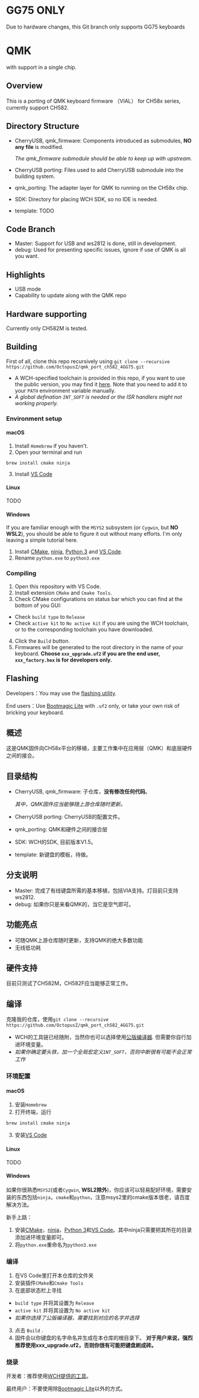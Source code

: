 # GG75 ONLY

Due to hardware changes, this Git branch only supports GG75 keyboards


# QMK

with support in a single chip.

## Overview

This is a porting of QMK keyboard firmware （VIAL） for CH58x series, currently support CH582.

## Directory Structure

- CherryUSB, qmk_firmware: Components introduced as submodules, **NO any file** is modified. 

  *The qmk_firmware submodule should be able to keep up with upstream.*
- CherryUSB porting: Files used to add CherryUSB submodule into the building system.
- qmk_porting: The adapter layer for QMK to running on the CH58x chip.
- SDK: Directory for placing WCH SDK, so no IDE is needed.
- template: TODO

## Code Branch

- Master: Support for USB and ws2812 is done, still in development.
- debug: Used for presenting specific issues, ignore if use of QMK is all you want.

## Highlights

- USB mode
- Capability to update along with the QMK repo

## Hardware supporting

Currently only CH582M is tested.

## Building

First of all, clone this repo recursively using `git clone --recursive https://github.com/OctopusZ/qmk_port_ch582_4GG75.git`

- A WCH-specified toolchain is provided in this repo, if you want to use the public version, you may find it [here](https://xpack.github.io/blog/2019/07/31/riscv-none-embed-gcc-v8-2-0-3-1-released). Note that you need to add it to your `PATH` environment variable manually.
- *A global defination `INT_SOFT` is needed or the ISR handlers might not working properly.*

### Environment setup

#### macOS

1. Install `Homebrew` if you haven't.
2. Open your terminal and run

```
brew install cmake ninja
```

3. Install [VS Code](https://code.visualstudio.com/#alt-downloads)

#### Linux

TODO

#### Windows

If you are familiar enough with the `MSYS2` subsystem (or `Cygwin`, but **NO WSL2**), you should be able to figure it out without many efforts. I'm only leaving a simple tutorial here.

1. Install [CMake](https://cmake.org/download/), [ninja](https://github.com/ninja-build/ninja/releases), [Python 3](https://www.python.org/getit/) and [VS Code](https://code.visualstudio.com/#alt-downloads).
2. Rename `python.exe` to `python3.exe`

### Compiling

1. Open this repository with VS Code.
2. Install extension `CMake` and `Cmake Tools`.
3. Check CMake configurations on status bar which you can find at the bottom of you GUI:

- Check `build type` to `Release`
- Check `active kit` to `No active kit` if you are using the WCH toolchain, or to the corresponding toolchain you have downloaded.

4. Click the `Build` button.
5. Firmwares will be generated to the root directory in the name of your keyboard. **Choose `xxx_upgrade.uf2` if you are the end user, `xxx_factory.hex` is for developers only.**

## Flashing

Developers：You may use the [flashing utility](http://www.wch.cn/downloads/WCHISPTool_Setup_exe.html).

End users：Use [Bootmagic Lite](https://docs.qmk.fm/#/feature_bootmagic?id=bootmagic-lite) with `.uf2` only, or take your own risk of bricking your keyboard.

## 概述

这是QMK固件向CH58x平台的移植，主要工作集中在应用层（QMK）和底层硬件之间的接合。

## 目录结构

- CherryUSB, qmk_firmware: 子仓库，**没有修改任何代码**。

  *其中，QMK固件应当能够随上游仓库随时更新。*
- CherryUSB porting: CherryUSB的配置文件。
- qmk_porting: QMK和硬件之间的接合层
- SDK: WCH的SDK, 目前版本V1.5。
- template: 新键盘的模板，待做。

## 分支说明

- Master: 完成了有线键盘所需的基本移植，包括VIA支持。灯目前只支持ws2812.
- debug: 如果你只是来看QMK的，当它是空气即可。

## 功能亮点

- 可随QMK上游仓库随时更新，支持QMK的绝大多数功能
- 无线低功耗

## 硬件支持

目前只测试了CH582M，CH582F应当能够正常工作。

## 编译

克隆我的仓库，使用`git clone --recursive https://github.com/OctopusZ/qmk_port_ch582_4GG75.git`

- WCH的工具链已经随附，当然你也可以选择使用[公版编译器](https://xpack.github.io/blog/2019/07/31/riscv-none-embed-gcc-v8-2-0-3-1-released). 但需要你自行加进环境变量。
- *如果你确定要头铁，加一个全局宏定义`INT_SOFT`，否则中断很有可能不会正常工作*

### 环境配置

#### macOS

1. 安装`Homebrew`
2. 打开终端，运行

```
brew install cmake ninja
```

3. 安装[VS Code](https://code.visualstudio.com/#alt-downloads)

#### Linux

TODO

#### Windows

如果你很熟悉`MSYS2`(或者`Cygwin`, **WSL2除外**)，你应该可以轻易配好环境，需要安装的东西包括`ninja`，`cmake`和`python`，注意msys2里的cmake版本很老，请百度解决方法。

新手上路：
1. 安装[CMake](https://cmake.org/download/)，[ninja](https://github.com/ninja-build/ninja/releases)，[Python 3](https://www.python.org/getit/)和[VS Code](https://code.visualstudio.com/#alt-downloads)。其中ninja只需要把其所在的目录添加进环境变量即可。
2. 将`python.exe`重命名为`python3.exe`

### 编译

1. 在VS Code里打开本仓库的文件夹
2. 安装插件`CMake`和`Cmake Tools`
3. 在底部状态栏上寻找

- `build type` 并将其设置为 `Release`
- `active kit` 并将其设置为 `No active kit`
- *如果你选择了公版编译器，需要找到对应的名字并选择*

3. 点击 `Build` .
4. 固件会以你键盘的名字命名并生成在本仓库的根目录下。 **对于用户来说，强烈推荐使用xxx_upgrade.uf2，否则你很有可能把键盘刷成砖。**

### 烧录

开发者：推荐使用[WCH提供的工具](http://www.wch.cn/downloads/WCHISPTool_Setup_exe.html)。

最终用户：不要使用除[Bootmagic Lite](https://docs.qmk.fm/#/feature_bootmagic?id=bootmagic-lite)以外的方式。

